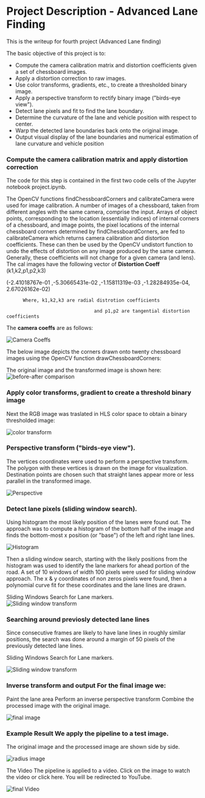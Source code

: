 # Project Description - Advanced Lane Finding
This is the writeup for fourth project (Advanced Lane finding)

The basic objective of this project is to:

- Compute the camera calibration matrix and distortion coefficients given a set of chessboard images.
- Apply a distortion correction to raw images.
- Use color transforms, gradients, etc., to create a thresholded binary image.
- Apply a perspective transform to rectify binary image ("birds-eye view").
- Detect lane pixels and fit to find the lane boundary.
- Determine the curvature of the lane and vehicle position with respect to center.
- Warp the detected lane boundaries back onto the original image.
- Output visual display of the lane boundaries and numerical estimation of lane curvature and vehicle position

### Compute the camera calibration matrix and apply distortion correction

The code for this step is contained in the first two code cells of the Jupyter notebook project.ipynb.

The OpenCV functions findChessboardCorners and calibrateCamera were used for image calibration. A number of images of a chessboard, taken from different angles with the same camera, comprise the input. Arrays of object points, corresponding to the location (essentially indices) of internal corners of a chessboard, and image points, the pixel locations of the internal chessboard corners determined by findChessboardCorners, are fed to calibrateCamera which returns camera calibration and distortion coefficients. These can then be used by the OpenCV undistort function to undo the effects of distortion on any image produced by the same camera. Generally, these coefficients will not change for a given camera (and lens). 
The cal images have the following vector of **Distortion Coeff** (k1,k2,p1,p2,k3)

(-2.41018767e-01 ,-5.30665431e-02 ,-1.15811319e-03 ,-1.28284935e-04, 2.67026162e-02)
          
          Where, k1,k2,k3 are radial distrotion coefficients
                                    
                                    and p1,p2 are tangential distortion coefficients

The **camera coeffs** are as follows:

![Camera Coeffs](https://github.com/soumende1/AdvancedLaneFinding/blob/master/images/camera%20coeffs.PNG)


The below image depicts the corners drawn onto twenty chessboard images using the OpenCV function drawChessboardCorners:

The original image and the transformed image is shown here:
![before-after comparison](/images/undistort_output.png)

### Apply color transforms, gradient to create a threshold binary image

Next the RGB image was traslated in  HLS color space to obtain a binary thresholded image:

![color transform](/images/color_transform.png)

### Perspective transform ("birds-eye view"). 
The vertices coordinates were used to perform a perspective transform. The polygon with these vertices is drawn on the image for visualization. Destination points are chosen such that straight lanes appear more or less parallel in the transformed image.


![Perspective](https://github.com/soumende1/AdvancedLaneFinding/blob/master/images/perspective_transform.png)

### Detect lane pixels (sliding window search). 


Using histogram the most likely position of the lanes were found out. The approach was to compute a histogram of the bottom half of the image and finds the bottom-most x position (or "base") of the left and right lane lines.

![Histogram](https://github.com/soumende1/AdvancedLaneFinding/blob/master/images/histogram.PNG)


Then a sliding window search, starting with the likely positions from the histogram was used to identify the lane markers for ahead portion of the road. A set of 10 windows of width 100 pixels were used for sliding window approach. The x & y coordinates of non zeros pixels were found, then a polynomial curve fit for these coordinates and the lane lines are drawn.

Sliding Windows Search for Lane markers.  
![Sliding window transform](https://github.com/soumende1/AdvancedLaneFinding/blob/master/images/sliding_window.png)

### Searching around previosly detected lane lines 

Since consecutive frames are likely to have lane lines in roughly similar positions, the search was done around a margin of 50 pixels of the previously detected lane lines.

Sliding Windows Search for Lane markers. 

![Sliding window transform](https://github.com/soumende1/AdvancedLaneFinding/blob/master/images/sliding_window1.png)

### Inverse transform and output For the final image we:

Paint the lane area
Perform an inverse perspective transform
Combine the processed image with the original image.

![final image](https://github.com/soumende1/AdvancedLaneFinding/blob/master/images/final_image.png)

### Example Result We apply the pipeline to a test image. 
The original image and the processed image are shown side by side.

![radius image](https://github.com/soumende1/AdvancedLaneFinding/blob/master/images/image_radius.png)

The Video
The pipeline is applied to a video. Click on the image to watch the video or click here. You will be redirected to YouTube.

![final Video](/images/project_video_output.gif)



